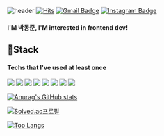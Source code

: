 ![header](https://capsule-render.vercel.app/api?type=wave&color=auto&customeColorList=17&height=300&section=header&text=DONG-8's%20Github&fontSize=90)
[![Hits](https://hits.seeyoufarm.com/api/count/incr/badge.svg?url=https%3A%2F%2Fgithub.com%2Fqkrehdwns96&count_bg=%2379C83D&title_bg=%23555555&icon=&icon_color=%23E7E7E7&title=hits&edge_flat=false)](https://hits.seeyoufarm.com)
[![Gmail Badge](https://img.shields.io/badge/Gmail-D14836?style=flat&logo=Gmail&logoColor=white)](mailto:junzzamg9@gmail.com)
[![Instagram Badge](https://img.shields.io/badge/Instagram-E4405F?style=flat&logo=Instagram&logoColor=white)](https://www.instagram.com/dong_8_2_ya)
#### I'M 박동준, I'M interested in frontend dev!
## 🔧Stack
#### Techs that I've used at least once
<img src="https://img.shields.io/badge/Python-3766AB?style=flat-square&logo=Python&logoColor=white"/></a>
<img src="https://img.shields.io/badge/Vue.js-4FC08D?style=flat-square&logo=Vue.js&logoColor=green"/>
<img src="https://img.shields.io/badge/HTML5-E34F26?style=flat-square&logo=HTML5&logoColor=green"/>
<img src="https://img.shields.io/badge/CSS3-1572B6?style=flat-square&logo=HTML5&logoColor=BLUE"/>
<img src="https://img.shields.io/badge/Django-1A1928?style=flat-square&logo=Django&logoColor=green"/>
<img src="https://img.shields.io/badge/JavaScript-F7DF1E?style=flat-square&logo=JavaScript&logoColor=yellow"/>
<img src="https://img.shields.io/badge/Adobe Premiere Pro-9999FF?style=flat-square&logo=Adobe Premiere Pro&logoColor=white"/>
<img src="https://img.shields.io/badge/React-61DAFB?style=flat-square&logo=React&logoColor=white"/>

[![Anurag's GitHub stats](https://github-readme-stats.vercel.app/api?username=Dong-8&show_icons=true&theme=default)](https://github.com/anuraghazra/github-readme-stats)

[![Solved.ac프로필](http://mazassumnida.wtf/api/v2/generate_badge?boj=qkrehdwns96)](https://solved.ac/qkrehdwns96)   

[![Top Langs](https://github-readme-stats.vercel.app/api/top-langs/?username=Dong-8&layout=compact)](https://github.com/anuraghazra/github-readme-stats)

